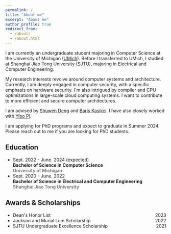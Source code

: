 ```yaml
---
permalink: /
title: "About me"
excerpt: "About me"
author_profile: true
redirect_from: 
  - /about/
  - /about.html
---
```


I am currently an undergraduate student majoring in Computer Science at the University of Michigan ([UMich](https://cse.engin.umich.edu)). Before I transferred to UMich, I studied at Shanghai Jiao Tong University ([SJTU](https://www.ji.sjtu.edu.cn)), majoring in Electrical and Computer Engineering.

<!-- My research interest mainly lies in computer systems and architecture. Currently, I am interested in computer security, with a focus on hardware security. I am also interested in compiler and CPU optimizations in large cloud computing systems. I want to contribute to more efficient and more secure computer architecture. -->
My research interests revolve around computer systems and architecture. Currently, I am deeply engaged in computer security, with a specific emphasis on hardware security. I'm also intrigued by compiler and CPU optimizations in large-scale cloud computing systems. I want to contribute to more efficient and secure computer architectures.

I am advised by [Shuwen Deng](https://caslab.csl.yale.edu/~shuwen/#) and [Baris Kasikci](https://web.eecs.umich.edu/~barisk/). I have also closely worked with [Yibo Pi](https://yibopi.github.io).

I am applying for PhD programs and expect to graduate in Summer 2024. Please reach out to me if you are looking for PhD students.

Education
------
- Sept. 2022 - June. 2024 (expected)  
  **Bachelor of Science in Computer Science**  
  <span style="color: gray; font-weight: bold;">University of Michigan</span>
- Sept. 2020 - June. 2022  
  **Bachelor of Science in Electrical and Computer Engineering**  
  <span style="color: gray; font-weight: bold;">Shanghai Jiao Tong University</span>

Awards & Scholarships
------
- <div style="display: flex; justify-content: space-between;">Dean's Honor List<span style="flex-grow: 1;"></span>2023</div>
- <div style="display: flex; justify-content: space-between;">Jackson and Murial Lum Scholarship<span style="flex-grow: 1;"></span>2022</div>
- <div style="display: flex; justify-content: space-between;">SJTU Undergraduate Excellence Scholarship<span style="flex-grow: 1;"></span>2021</div>
